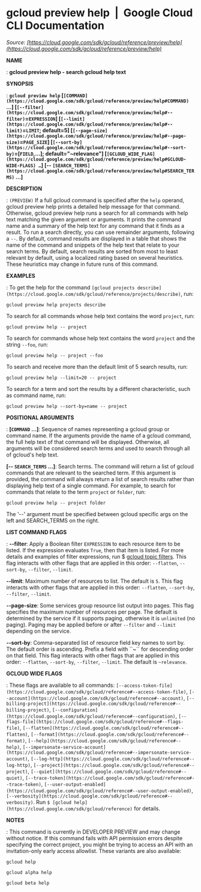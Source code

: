 # gcloud preview help  |  Google Cloud CLI Documentation

*Source: [https://cloud.google.com/sdk/gcloud/reference/preview/help](https://cloud.google.com/sdk/gcloud/reference/preview/help)*

**NAME**

: **gcloud preview help - search gcloud help text**

**SYNOPSIS**

: **`gcloud preview help` [`[COMMAND](https://cloud.google.com/sdk/gcloud/reference/preview/help#COMMAND)` …] [`[--filter](https://cloud.google.com/sdk/gcloud/reference/preview/help#--filter)`=`EXPRESSION`] [`[--limit](https://cloud.google.com/sdk/gcloud/reference/preview/help#--limit)`=`LIMIT`; default=5] [`[--page-size](https://cloud.google.com/sdk/gcloud/reference/preview/help#--page-size)`=`PAGE_SIZE`] [`[--sort-by](https://cloud.google.com/sdk/gcloud/reference/preview/help#--sort-by)`=[`FIELD`,…]; default="~relevance"] [`[GCLOUD_WIDE_FLAG](https://cloud.google.com/sdk/gcloud/reference/preview/help#GCLOUD-WIDE-FLAGS) …`] [-- `[SEARCH_TERMS](https://cloud.google.com/sdk/gcloud/reference/preview/help#SEARCH_TERMS)` …]**

**DESCRIPTION**

: `(PREVIEW)` If a full gcloud command is specified after the
``help`` operand, gcloud preview help prints a
detailed help message for that command.
Otherwise, gcloud preview help runs a search for all commands with help text
matching the given argument or arguments. It prints the command name and a
summary of the help text for any command that it finds as a result.
To run a search directly, you can use remainder arguments, following a
`--`.
By default, command results are displayed in a table that shows the name of the
command and snippets of the help text that relate to your search terms.
By default, search results are sorted from most to least relevant by default,
using a localized rating based on several heuristics. These heuristics may
change in future runs of this command.

**EXAMPLES**

: To get the help for the command `[gcloud projects
describe](https://cloud.google.com/sdk/gcloud/reference/projects/describe)`, run:

```
gcloud preview help projects describe
```

To search for all commands whose help text contains the word
`project`, run:

```
gcloud preview help -- project
```

To search for commands whose help text contains the word `project`
and the string `--foo`, run:

```
gcloud preview help -- project --foo
```

To search and receive more than the default limit of 5 search results, run:

```
gcloud preview help --limit=20 -- project
```

To search for a term and sort the results by a different characteristic, such as
command name, run:

```
gcloud preview help --sort-by=name -- project
```

**POSITIONAL ARGUMENTS**

: **[`COMMAND` …]**:
Sequence of names representing a gcloud group or command name.
If the arguments provide the name of a gcloud command, the full help text of
that command will be displayed. Otherwise, all arguments will be considered
search terms and used to search through all of gcloud's help text.

**[-- `SEARCH_TERMS` …]**:
Search terms. The command will return a list of gcloud commands that are
relevant to the searched term. If this argument is provided, the command will
always return a list of search results rather than displaying help text of a
single command.
For example, to search for commands that relate to the term `project`
or `folder`, run:

```
gcloud preview help -- project folder
```

The '--' argument must be specified between gcloud specific args on the left and
SEARCH_TERMS on the right.

**LIST COMMAND FLAGS**

: **--filter**:
Apply a Boolean filter `EXPRESSION` to each resource item
to be listed. If the expression evaluates `True`, then that item is
listed. For more details and examples of filter expressions, run $ [gcloud topic filters](https://cloud.google.com/sdk/gcloud/reference/topic/filters). This flag
interacts with other flags that are applied in this order:
`--flatten`, `--sort-by`, `--filter`,
`--limit`.

**--limit**:
Maximum number of resources to list. The default is `5`. This flag
interacts with other flags that are applied in this order:
`--flatten`, `--sort-by`, `--filter`,
`--limit`.

**--page-size**:
Some services group resource list output into pages. This flag specifies the
maximum number of resources per page. The default is determined by the service
if it supports paging, otherwise it is `unlimited` (no paging).
Paging may be applied before or after `--filter` and
`--limit` depending on the service.

**--sort-by**:
Comma-separated list of resource field key names to sort by. The default order
is ascending. Prefix a field with ``~´´ for descending order on that
field. This flag interacts with other flags that are applied in this order:
`--flatten`, `--sort-by`, `--filter`,
`--limit`. The default is `~relevance`.

**GCLOUD WIDE FLAGS**

: These flags are available to all commands: `[--access-token-file](https://cloud.google.com/sdk/gcloud/reference#--access-token-file)`,
`[--account](https://cloud.google.com/sdk/gcloud/reference#--account)`, `[--billing-project](https://cloud.google.com/sdk/gcloud/reference#--billing-project)`,
`[--configuration](https://cloud.google.com/sdk/gcloud/reference#--configuration)`,
`[--flags-file](https://cloud.google.com/sdk/gcloud/reference#--flags-file)`,
`[--flatten](https://cloud.google.com/sdk/gcloud/reference#--flatten)`, `[--format](https://cloud.google.com/sdk/gcloud/reference#--format)`, `[--help](https://cloud.google.com/sdk/gcloud/reference#--help)`, `[--impersonate-service-account](https://cloud.google.com/sdk/gcloud/reference#--impersonate-service-account)`,
`[--log-http](https://cloud.google.com/sdk/gcloud/reference#--log-http)`,
`[--project](https://cloud.google.com/sdk/gcloud/reference#--project)`, `[--quiet](https://cloud.google.com/sdk/gcloud/reference#--quiet)`, `[--trace-token](https://cloud.google.com/sdk/gcloud/reference#--trace-token)`, `[--user-output-enabled](https://cloud.google.com/sdk/gcloud/reference#--user-output-enabled)`,
`[--verbosity](https://cloud.google.com/sdk/gcloud/reference#--verbosity)`.
Run `$ [gcloud help](https://cloud.google.com/sdk/gcloud/reference)` for details.

**NOTES**

: This command is currently in DEVELOPER PREVIEW and may change without notice. If
this command fails with API permission errors despite specifying the correct
project, you might be trying to access an API with an invitation-only early
access allowlist. These variants are also available:

```
gcloud help
```

```
gcloud alpha help
```

```
gcloud beta help
```